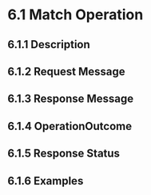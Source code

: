 # 6.1 Match Operation
## 6.1.1 Description

## 6.1.2 Request Message

## 6.1.3 Response Message

## 6.1.4 OperationOutcome

## 6.1.5 Response Status

## 6.1.6 Examples
